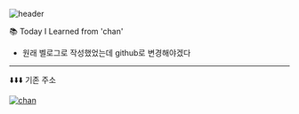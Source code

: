 ![header](https://capsule-render.vercel.app/api?type=waving&color=00cec9&text=Welcome!&height=200&&animation=fadeIn&fontAlign=70&&desc=from.front-chan&&descAlign=43&&descAlignY=56)

📚 Today I Learned from 'chan'

- 원래 벨로그로 작성했었는데 github로 변경해야겠다
  <br>

---

⬇️⬇️⬇️ 기존 주소

[![chan](https://img.shields.io/badge/chan-gold.svg?&style=flat&for-the-badge&logo=javascript&logoColor=black)](https://velog.io/@channn02)

<!--
<img alt="Html" src ="https://img.shields.io/badge/내용-배경색상6자리.svg?&style=for-the-badge&logo=icon이름&logoColor=로고색상"/>

<img alt="Html" src ="https://img.shields.io/badge/adidas-40AEF0.svg?&style=for-the-badge&logo=adidas&logoColor=black"/> -->
